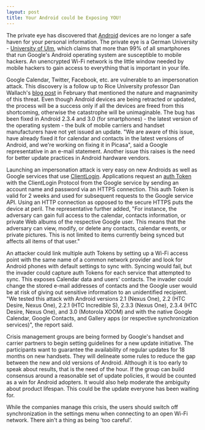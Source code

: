 ```yaml
---
layout: post
title: Your Android could be Exposing YOU!
---
```


The private eye has discovered that <a href="http://android.com/">Android</a> devices are no longer a safe haven for your personal information. The private eye is a German University - <a href="http://www.uni-ulm.de/en/in/mi/staff/koenings/catching-authtokens.html">University of Ulm</a>, which claims that more than 99% of all smartphones that run Google's Android operating system are susceptible to mobile hackers. An unencrypted Wi-Fi network is the little window needed by mobile hackers to gain access to everything that is important in your life. 

Google Calendar, Twitter, Facebook, etc. are vulnerable to an impersonation attack. This discovery is a follow up to Rice University professor Dan Wallach's <a href="http://www.freedom-to-tinker.com/blog/dwallach/things-overheard-wifi-my-android-smartphone">blog post</a> in February that mentioned the nature and magnanimity of this threat. Even though Android devices are being retracted or updated, the process will be a success only if all the devices are freed from this shortcoming, otherwise the catastrophe will be unimaginable. The bug has been fixed in Android 2.3.4 and 3.0 (for smartphones) - the latest version of the operating system - the bulk of mobile carriers and handset manufacturers have not yet issued an update. "We are aware of this issue, have already fixed it for calendar and contacts in the latest versions of Android, and we're working on fixing it in Picasa", said a Google representative in an e-mail statement. Another issue this raises is the need for better update practices in Android hardware vendors.

Launching an impersonation attack is very easy on new Androids as well as Google services that use <a href="http://code.google.com/apis/accounts/docs/AuthForInstalledApps.html">ClientLogin</a>. Applications request an <a href="http://en.wikipedia.org/wiki/Security_token">auth Token</a> with the ClientLogin Protocol from the Google service by sending an account name and password via an HTTPS connection. This auth Token is valid for 2 weeks and used for subsequent requests to the Google service API. Using an HTTP connection as opposed to the secure HTTPS puts the device at peril. The representative further added, "For instance, the adversary can gain full access to the calendar, contacts information, or private Web albums of the respective Google user. This means that the adversary can view, modify, or delete any contacts, calendar events, or private pictures. This is not limited to items currently being synced but affects all items of that user."

An attacker could link multiple auth Tokens by setting up a Wi-Fi access point with the same name of a common network provider and look for Android phones with default settings to sync with. Syncing would fail, but the invader could capture auth Tokens for each service that attempted to sync. This exposes Calendar data and users' contacts. The invader could change the stored e-mail addresses of contacts and the Google user would be at risk of giving out sensitive information to an unidentified recipient. "We tested this attack with Android versions 2.1 (Nexus One), 2.2 (HTC Desire, Nexus One), 2.2.1 (HTC Incredible S), 2.3.3 (Nexus One), 2.3.4 (HTC Desire, Nexus One), and 3.0 (Motorola XOOM) and with the native Google Calendar, Google Contacts, and Gallery apps (or respective synchronization services)", the report said.

Crisis management groups are being formed by Google's handset and carrier partners to begin setting guidelines for a new update initiative. The participants want to guarantee the availability of regular updates for 18 months on new handsets. They will delineate some rules to reduce the gap between the new and old versions of Android. Although it is too early to speak about results, that is the need of the hour. If the group can build consensus around a reasonable set of update policies, it would be counted as a win for Android adopters. It would also help moderate the ambiguity about product lifespan. This could be the update everyone has been waiting for. 

While the companies manage this crisis, the users should switch off synchronization in the settings menu when connecting to an open Wi-Fi network. There ain't a thing as being 'too careful'.

